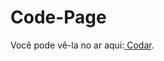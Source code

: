 # Code-Page
Você pode vê-la no ar aqui:<a href="https://nicolasgaldino.github.io/Code-Page/"  target="_blank"> Codar</a>.

